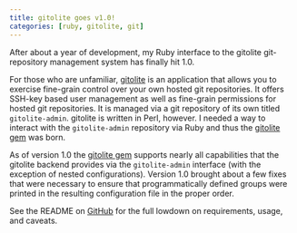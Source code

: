 ```yaml
---
title: gitolite goes v1.0!
categories: [ruby, gitolite, git]
---
```

After about a year of development, my Ruby interface to the gitolite git-repository management system has finally hit 1.0.

For those who are unfamiliar, [gitolite](https://github.com/sitaramc/gitolite) is an application that allows you to exercise fine-grain control over your own hosted git repositories.  It offers SSH-key based user management as well as fine-grain permissions for hosted git repositories.  It is managed via a git repository of its own titled `gitolite-admin`.  gitolite is written in Perl, however.  I needed a way to interact with the `gitolite-admin` repository via Ruby and thus the [gitolite gem](http://rubygems.org/gems/gitolite) was born.

As of version 1.0 the [gitolite gem](http://rubygems.org/gems/gitolite) supports nearly all capabilities that the gitolite backend provides via the `gitolite-admin` interface (with the exception of nested configurations).  Version 1.0 brought about a few fixes that were necessary to ensure that programmatically defined groups were printed in the resulting configuration file in the proper order.

See the README on [GitHub](https://github.com/wingrunr21/gitolite) for the full lowdown on requirements, usage, and caveats.
